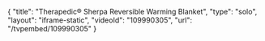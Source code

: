 {
    "title": "Therapedic&reg; Sherpa Reversible Warming Blanket",
    "type": "solo",
    "layout": "iframe-static",
    "videoId": "109990305",
    "url": "\/tvpembed\/109990305"
}
